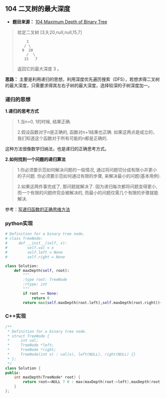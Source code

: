 ## 104 二叉树的最大深度

* **题目来源：** [104 Maximum Depth of Binary Tree](https://leetcode-cn.com/problems/maximum-depth-of-binary-tree/) 

> 给定二叉树 [3,9,20,null,null,15,7]
>
> ```
>     3
>    / \
>   9  20
>     /  \
>    15   7
> ```
>
> 返回它的最大深度 3 。

**思路：** 主要是利用递归的思想，利用深度优先遍历搜索（DFS），若想求得二叉树的最大深度，只需要求得其左右子树的最大深度，选择较深的子树深度加一。

### 递归的思想

**1.递归的思考方式**

> 1.当n=0, 1的时候, 结果正确.
>
> 2.假设函数对于n是正确的, 函数对n+1结果也正确.
> 如果这两点是成立的，我们知道这个函数对于所有可能的n都是正确的.

这种方法很像数学归纳法，也是递归的正确思考方式。

**2.如何找到一个问题的递归算法**

> 1.你必须要示范如何解决问题的一般情况, 通过将问题切分成有限小并更小的子问题.
> 你必须要示范如何通过有限的步骤, 来解决最小的问题(基本用例).
>
> 2.如果这两件事完成了, 那问题就解决了. 因为递归每次都将问题变得更小, 而一个有限的问题终究会被解决的, 而最小的问题仅需几个有限的步骤就能解决.

参考：[写递归函数的正确思维方法](https://blog.csdn.net/vagrxie/article/details/8470798)

### python实现

```python
# Definition for a binary tree node.
# class TreeNode:
#     def __init__(self, x):
#         self.val = x
#         self.left = None
#         self.right = None

class Solution:
    def maxDepth(self, root):
        """
        :type root: TreeNode
        :rtype: int
        """
        if root == None:
            return 0
        return max(self.maxDepth(root.left),self.maxDepth(root.right))+1
```

### C++实现

```C++
/**
 * Definition for a binary tree node.
 * struct TreeNode {
 *     int val;
 *     TreeNode *left;
 *     TreeNode *right;
 *     TreeNode(int x) : val(x), left(NULL), right(NULL) {}
 * };
 */
class Solution {
public:
    int maxDepth(TreeNode* root) {
        return root==NULL ? 0 : max(maxDepth(root->left),maxDepth(root->right))+1;
    }
};
```